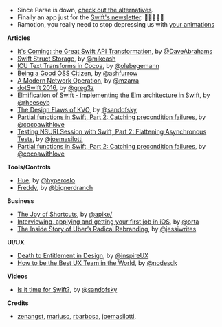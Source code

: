 * Since Parse is down, [check out the alternatives](https://github.com/relatedcode/ParseAlternatives). 
* Finally an app just for the [Swift's newsletter](https://stylemac.com/hirundo/). 🎉🎉🎉🎉🎉
* Ramotion, you really need to stop depressing us with [your animations](https://github.com/Ramotion/folding-cell)

**Articles**

* [It's Coming: the Great Swift API Transformation](https://swift.org/blog/swift-api-transformation/), by [@DaveAbrahams](https://twitter.com/DaveAbrahams) 
* [Swift Struct Storage](https://www.mikeash.com/pyblog/friday-qa-2016-01-29-swift-struct-storage.html), by [@mikeash](https://twitter.com/mikeash)
* [ICU Text Transforms in Cocoa](http://oleb.net/blog/2016/01/icu-text-transforms/), by [@olebegemann](https://twitter.com/@olebegemann)
* [Being a Good OSS Citizen](http://artsy.github.io/blog/2016/01/28/being-a-good-open-source-citizen/), by [@ashfurrow](https://twitter.com/ashfurrow)
* [A Modern Network Operation](http://www.cimgf.com/2016/01/28/a-modern-network-operation/), by [@mzarra](https://twitter.com/mzarra)
* [dotSwift 2016](https://medium.com/swift-programming/dotswift-2016-83c45ad80616#.f9gy7frkz), by [@greg3z](https://twitter.com/greg3z)
* [Elmification of Swift - Implementing the Elm architecture in Swift](https://medium.com/design-x-code/elmification-of-swift-af14b7f92b30#.93931logf), by [@rheeseyb](https://twitter.com/rheeseyb)
* [The Design Flaws of KVO](https://sandofsky.com/blog/kvo.html), by [@sandofsky](https://twitter.com/sandofsky)
* [Partial functions in Swift, Part 2: Catching precondition failures](http://www.cocoawithlove.com/blog/2016/02/02/partial-functions-part-two-catching-precondition-failures.html), by [@cocoawithlove](https://twitter.com/cocoawithlove)
* [Testing NSURLSession with Swift, Part 2: Flattening Asynchronous Tests](http://masilotti.com/testing-nsurlsession-async/), by [@joemasilotti](https://twitter.com/joemasilotti)
* [Partial functions in Swift, Part 2: Catching precondition failures](http://cocoawithlove.com/blog/2016/02/02/partial-functions-part-two-catching-precondition-failures.html), by [@cocoawithlove](https://twitter.com/cocoawithlove)


**Tools/Controls**

* [Hue](https://github.com/hyperoslo/Hue), by [@hyperoslo](https://twitter.com/hyperoslo)
* [Freddy](https://github.com/bignerdranch/Freddy), by [@bignerdranch](https://twitter.com/bignerdranch)

**Business**

* [The Joy of Shortcuts](http://www.allenpike.com/2016/parse-joy-of-shortcuts/), by [@apike/](http://www.twitter.com/apike/) 
* [Interviewing, applying and getting your first job in iOS](http://artsy.github.io/blog/2016/01/30/iOS-Junior-Interviews/), by [@orta](https://twitter.com/orta)
* [The Inside Story of Uber’s Radical Rebranding](http://www.wired.com/2016/02/the-inside-story-behind-ubers-colorful-redesign/), by [@jessiwrites](https://twitter.com/jessiwrites)

**UI/UX**

* [Death to Entitlement in Design](https://medium.com/iq-design/death-to-entitlement-in-design-5dfe04e81ce5), by [@inspireUX](https://twitter.com/inspireUX)
* [How to be the Best UX Team in the World](http://www.nodesagency.com/how-to-be-the-best-ux-team-for-app-development-in-the-world/), by [@nodesdk](https://twitter.com/nodesdk)

**Videos**

* [Is it time for Swift?](https://realm.io/news/ben-sandofsky-time-for-swift/), by [@sandofsky](https://twitter.com/sandofsky)


**Credits**

* [zenangst](https://github.com/zenangst), [mariusc](https://github.com/mariusc), [rbarbosa](https://github.com/rbarbosa), [joemasilotti](https://github.com/joemasilotti),
